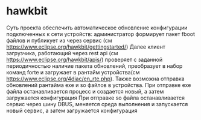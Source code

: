 # hawkbit
Суть проекта обеспечить автоматическое обновление конфигурации
подключенных к сети устройств: администратор формирует пакет fboot 
файлов и публикует из через сервис (см https://www.eclipse.org/hawkbit/gettingstarted/)
Далее клиент загрузчика, работающий через rest api (см https://www.eclipse.org/hawkbit/apis/)
проверяет с заданной периодичностью наличие пакета обновлений, преобразует в
набор команд forte и загружает в рантайм устройства(см https://www.eclipse.org/4diac/en_rte.php).
Также возможна отправка обновлений рантайма exe и so файлов в устройства.
При отправке exe файла останавливается процесс и создается новый, а затем загружается конфигурация
При отправке so файла останавливается сервис через шину DBUS, меняется среда выполнения и запускается новый сервис,
а затем загружается конфигурация
